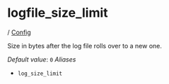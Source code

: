 # logfile_size_limit

/ [Config](../index.md) 

Size in bytes after the log file rolls over to a new one.

*Default value*: `0`
*Aliases*
- `log_size_limit`

